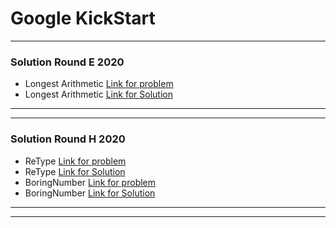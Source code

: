 # Google KickStart
***
### Solution  Round E 2020
* Longest Arithmetic [Link for problem](https://codingcompetitions.withgoogle.com/kickstart/round/000000000019ff47/00000000003bf4ed)
* Longest Arithmetic [Link for Solution](https://github.com/kuldeepsingh000/KickStart/blob/master/main.cpp)
***

***
### Solution  Round H 2020
* ReType [Link for problem](https://codingcompetitions.withgoogle.com/kickstart/round/000000000019ff49/000000000043adc7)
* ReType [Link for Solution](https://github.com/kuldeepsingh000/KickStart/blob/master/KickStartRoundH2020/ReType.cpp)
* BoringNumber [Link for problem](https://codingcompetitions.withgoogle.com/kickstart/round/000000000019ff49/000000000043b0c6)
* BoringNumber [Link for Solution](https://github.com/kuldeepsingh000/KickStart/blob/master/KickStartRoundH2020/Boring_Number.cpp)
***
***
